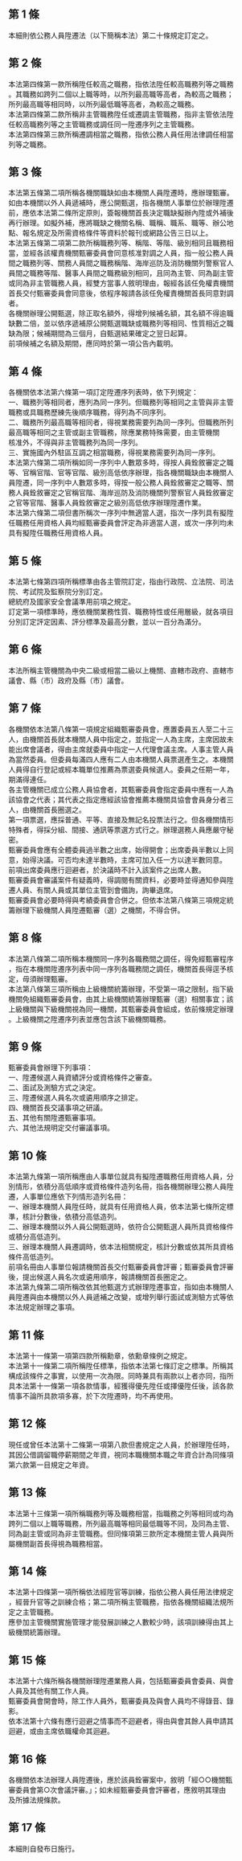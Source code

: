 第 1 條
-------
本細則依公務人員陞遷法（以下簡稱本法）第二十條規定訂定之。

第 2 條
-------
本法第四條第一款所稱陞任較高之職務，指依法陞任較高職務列等之職務  
。其職務如跨列二個以上職等時，以所列最高職等高者，為較高之職務；  
所列最高職等相同時，以所列最低職等高者，為較高之職務。  
本法第四條第二款所稱非主管職務陞任或遷調主管職務，指非主管依法陞  
任較高職務列等之主管職務或調任同一陞遷序列之主管職務。  
本法第四條第三款所稱遷調相當之職務，指依公務人員任用法律調任相當  
列等之職務。

第 3 條
-------
本法第五條第二項所稱各機關職缺如由本機關人員陞遷時，應辦理甄審。  
如由本機關以外人員遞補時，應公開甄選，指各機關人事單位於辦理陞遷  
前，應依本法第二條所定原則，簽報機關首長決定職缺擬辦內陞或外補後  
再行辦理。如擬外補，應將職缺之機關名稱、職稱、職系、職等、辦公地  
點、報名規定及所需資格條件等資料於報刊或網路公告三日以上。  
本法第五條第二項第二款所稱職務列等、稱階、等階、級別相同且職務相  
當，並經各該權責機關甄審委員會同意核准對調之人員，指一般公務人員  
間之職務列等、關務人員間之職務稱階、海岸巡防及消防機關列警察官人  
員間之職務等階、醫事人員間之職務級別相同，且同為主管、同為副主管  
或同為非主管職務人員，經雙方當事人敘明理由，報經各該任免權責機關  
首長交付甄審委員會同意後，依程序報請各該任免權責機關首長同意對調  
者。  
各機關辦理公開甄選，除正取名額外，得增列候補名額，其名額不得逾職  
缺數二倍，並以依序遞補原公開甄選職缺或職務列等相同、性質相近之職  
缺為限；候補期間為三個月，自甄選結果確定之翌日起算。  
前項候補之名額及期間，應同時於第一項公告內載明。

第 4 條
-------
各機關依本法第六條第一項訂定陞遷序列表時，依下列規定：  
一、職務列等相同者，應列為同一序列。但職務列等相同之主管與非主管  
    職務或具職務歷練先後順序職務，得列為不同序列。  
二、職務所列最高職等相同者，得視業務需要列為同一序列。但職務所列  
    最高職等相同之主管或副主管職務，除應業務特殊需要，由主管機關  
    核准外，不得與非主管職務列為同一序列。  
三、實施國內外駐區互調之相當職務，得視業務需要列為同一序列。  
本法第六條第二項所稱如同一序列中人數眾多時，得按人員銓敘審定之職  
等、官稱官階、官等官階、級別高低依序辦理，指各機關職缺由本機關人  
員陞遷，同一序列中人數眾多時，得按一般公務人員銓敘審定之職等、關  
務人員銓敘審定之官稱官階、海岸巡防及消防機關列警察官人員銓敘審定  
之官等官階、醫事人員銓敘審定之級別高低依序辦理陞遷作業。  
本法第六條第二項但書所稱次一序列中無適當人選，指次一序列具有擬陞  
任職務任用資格人員均經甄審委員會評定為非適當人選，或次一序列均未  
具有擬陞任職務任用資格人員。

第 5 條
-------
本法第七條第四項所稱標準由各主管院訂定，指由行政院、立法院、司法  
院、考試院及監察院分別訂定。  
總統府及國家安全會議準用前項之規定。  
訂定第一項標準時，應依機關業務性質、職務特性或任用層級，就各項目  
分別訂定評定因素、評分標準及最高分數，並以一百分為滿分。

第 6 條
-------
本法所稱主管機關為中央二級或相當二級以上機關、直轄市政府、直轄市  
議會、縣（市）政府及縣（市）議會。

第 7 條
-------
各機關依本法第八條第一項規定組織甄審委員會，應置委員五人至二十三  
人，由機關首長就本機關人員中指定之，並指定一人為主席，主席因故未  
能出席會議者，得由主席就委員中指定一人代理會議主席。人事主管人員  
為當然委員。但委員每滿四人應有二人由本機關人員票選產生之。本機關  
人員得自行登記或經本職單位推薦為票選委員候選人。委員之任期一年，  
期滿得連任。  
各主管機關已成立公務人員協會者，其甄審委員會指定委員中應有一人為  
該協會之代表；其代表之指定應經該協會推薦本機關具協會會員身分者三  
人，由機關首長圈選之。  
第一項票選，應採普通、平等、直接及無記名投票法行之。但各機關情形  
特殊者，得採分組、間接、通訊等票選方式行之。辦理選務人員應嚴守秘  
密。  
甄審委員會應有全體委員過半數之出席，始得開會；出席委員半數以上同  
意，始得決議。可否均未達半數時，主席可加入任一方以達半數同意。  
前項出席委員應行迴避者，於決議時不計入該案件之出席人數。  
甄審委員會審議案件有疑義時，得調閱有關資料，必要時並得通知參與陞  
遷人員、有關人員或其單位主管到會備詢，詢畢退席。  
甄審委員會必要時得與考績委員會合併之。但依本法第八條第三項規定統  
籌辦理下級機關人員陞遷甄審（選）之機關，不得合併。

第 8 條
-------
本法第八條第二項所稱本機關同一序列各職務間之調任，得免經甄審程序  
，指在本機關陞遷序列表中同一序列各職務間之調任，機關首長得逕予核  
定，毋須辦理甄審。  
本法第八條第三項所稱由上級機關統籌辦理，不受第一項之限制，指下級  
機關免組織甄審委員會，由其上級機關統籌辦理甄審（選）相關事宜；該  
上級機關與下級機關視為同一機關，其甄審委員會組成，依前條規定辦理  
。上級機關之陞遷序列表並應包含該下級機關職務。

第 9 條
-------
甄審委員會辦理下列事項：  
一、陞遷候選人員資績評分或資格條件之審查。  
二、面試及測驗方式之決定。  
三、陞遷候選人員名次或遴用順序之排定。  
四、機關首長交議事項之研議。  
五、其他有關陞遷甄審事項。  
六、其他法規明定交付審議事項。

第 10 條
--------
本法第九條第一項所稱應由人事單位就具有擬陞遷職務任用資格人員，分  
別情形，依積分高低順序或資格條件造列名冊，指各機關辦理公務人員陞  
遷，人事單位應依下列情形造列名冊：  
一、辦理本機關人員陞任時，就具有任用資格人員，依本法第七條所定標  
    準，核計分數後，依積分高低造列。  
二、辦理本機關以外人員公開甄選時，依符合公開甄選人員所具資格條件  
    或積分高低造列。  
三、辦理本機關人員遷調時，依本法相關規定，核計分數或依其所具資格  
    條件高低造列。  
前項名冊由人事單位報請機關首長交付甄審委員會評審；甄審委員會評審  
後，提出候選人員名次或遴用順序，報請機關首長圈定之。  
本法第九條第二項所稱改依其他甄選方式辦理陞遷事宜，指如由本機關人  
員陞遷與由本機關以外人員遞補之改變，或增列舉行面試或測驗方式等依  
本法規定辦理之事項。

第 11 條
--------
本法第十一條第一項第四款所稱勳章，依勳章條例之規定。  
本法第十一條第二項所稱陞任標準，指依本法第七條訂定之標準。所稱其  
構成該條件之事實，以使用一次為限。同時兼具有兩款以上者亦同，指所  
具本法第十一條第一項各款情事，經獲得優先陞任或擇優陞任後，該各款  
情事不論所具款項多寡，於下次陞遷時，均不再使用。

第 12 條
--------
現任或曾任本法第十二條第一項第八款但書規定之人員，於辦理陞任時，  
其因公借調留職停薪期間之年資，視同本職機關本職之年資合計為同條項  
第六款第一目規定之年資。

第 13 條
--------
本法第十三條第一項所稱職務列等及職務相當，指職務之列等相同或均為  
跨列二個以上職等職務，所列最高職等相同最低職等不同，及同為主管、  
同為副主管或同為非主管職務。但同條項第三款所定本機關主管人員與所  
屬機關副首長得視為職務相當。

第 14 條
--------
本法第十四條第一項所稱依法經陞官等訓練，指依公務人員任用法律規定  
，經晉升官等之訓練合格；第二項所稱主管職務，指依各機關組織法規所  
定之主管職務。  
應參加主管機關實施管理才能發展訓練之人數較少時，該項訓練得由其上  
級機關統籌辦理。

第 15 條
--------
本法第十六條所稱各機關辦理陞遷業務人員，包括甄審委員會委員、與會  
人員及其他有關工作人員。  
甄審委員會開會時，除工作人員外，甄審委員及與會人員均不得錄音、錄  
影。  
依本法第十六條有應行迴避之情事而不迴避者，得由與會其餘人員申請其  
迴避，或由主席依職權命其迴避。

第 16 條
--------
各機關依本法辦理人員陞遷後，應於該員銓審案中，敘明「經○○機關甄  
審委員會第○次會議評審。」；如未經甄審委員會評審者，應敘明其理由  
及所據法規條款。

第 17 條
--------
本細則自發布日施行。

